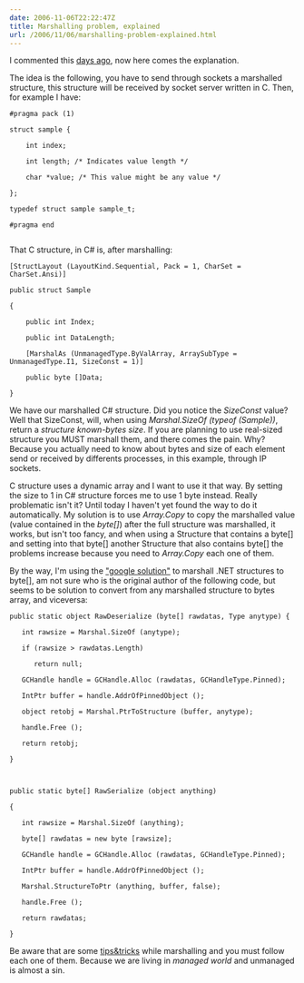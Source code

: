 ```yaml
---
date: 2006-11-06T22:22:47Z
title: Marshalling problem, explained
url: /2006/11/06/marshalling-problem-explained.html
---
```


<p>I commented this <a href="http://mario.monouml.org/index.php/2006/10/30/marshalling-problems-again/">days ago</a>, now here comes the explanation.</p>
<p>The idea is the following, you have to send through sockets a marshalled structure, this structure will be received by socket server written in C. Then, for example I have:</p>
<p><code lang="C">#pragma pack (1)<br />
struct sample {<br />
    int index;<br />
    int length; /* Indicates value length */<br />
    char *value; /* This value might be any value */<br />
};<br />
typedef struct sample sample_t;<br />
#pragma end<br />
</code></p>
<p>That C structure, in C# is, after marshalling:</p>
<p><code lang="CSharp">[StructLayout (LayoutKind.Sequential, Pack = 1, CharSet = CharSet.Ansi)]<br />
public struct Sample<br />
{<br />
    public int Index;<br />
    public int DataLength;<br />
    [MarshalAs (UnmanagedType.ByValArray, ArraySubType = UnmanagedType.I1, SizeConst = 1)]<br />
    public byte []Data;<br />
}</code></p>
<p>We have our marshalled C# structure. Did you notice the <em>SizeConst</em> value? Well that SizeConst, will, when using <em>Marshal.SizeOf (typeof (Sample))</em>, return a <em>structure known-bytes size</em>. If you are planning to use real-sized structure you MUST marshall them, and there comes the pain. Why? Because you actually need to know about bytes and size of each element send or received by differents processes, in this example, through IP sockets.</p>
<p>C structure uses a dynamic array and I want to use it that way. By setting the size to 1 in C# structure forces me to use 1 byte instead. Really problematic isn't it? Until today I haven't yet found the way to do it automatically. My solution is to use <em>Array.Copy</em> to copy the marshalled value (value contained in the <em>byte[]</em>) after the full structure was marshalled, it works, but isn't too fancy, and when using a Structure that contains a byte[] and setting into that byte[] another Structure that also contains byte[] the problems increase because you need to <em>Array.Copy</em> each one of them.</p>
<p>By the way, I'm using the <a href="http://groups.google.com/group/microsoft.public.dotnet.languages.csharp/msg/7e43c0f0613adce1">"google solution"</a> to marshall .NET structures to byte[], am not sure who is the original author of the following code, but seems to be solution to convert from any marshalled structure to bytes array, and viceversa:</p>
<p><code lang="CSharp">public static object RawDeserialize (byte[] rawdatas, Type anytype) {<br />
   int rawsize = Marshal.SizeOf (anytype);<br />
   if (rawsize > rawdatas.Length)<br />
      return null;<br />
   GCHandle handle = GCHandle.Alloc (rawdatas, GCHandleType.Pinned);<br />
   IntPtr buffer = handle.AddrOfPinnedObject ();<br />
   object retobj = Marshal.PtrToStructure (buffer, anytype);<br />
   handle.Free ();<br />
   return retobj;<br />
}</p>
<p>public static byte[] RawSerialize (object anything)<br />
{<br />
   int rawsize = Marshal.SizeOf (anything);<br />
   byte[] rawdatas = new byte [rawsize];<br />
   GCHandle handle = GCHandle.Alloc (rawdatas, GCHandleType.Pinned);<br />
   IntPtr buffer = handle.AddrOfPinnedObject ();<br />
   Marshal.StructureToPtr (anything, buffer, false);<br />
   handle.Free ();<br />
   return rawdatas;<br />
}</code></p>
<p>Be aware that are some <a href="http://www.mono-project.com/Dllimport">tips&tricks</a> while marshalling and you must follow each one of them. Because we are living in <em>managed world</em> and unmanaged is almost a sin.</p>
